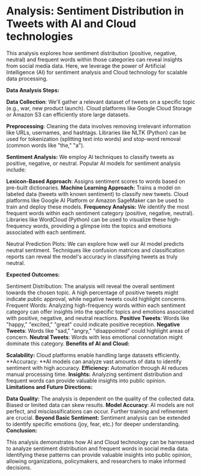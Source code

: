 # Analysis: Sentiment Distribution in Tweets with AI and Cloud technologies 

This analysis explores how sentiment distribution (positive, negative, neutral) and frequent words within those categories can reveal insights from social media data. Here, we leverage the power of Artificial Intelligence (AI) for sentiment analysis and Cloud technology for scalable data processing.

**Data Analysis Steps:**

**Data Collection**: We'll gather a relevant dataset of tweets on a specific topic (e.g., war, new product launch). Cloud platforms like Google Cloud Storage or Amazon S3 can efficiently store large datasets.

**Preprocessing**: Cleaning the data involves removing irrelevant information like URLs, usernames, and hashtags. Libraries like NLTK (Python) can be used for tokenization (splitting text into words) and stop-word removal (common words like "the," "a").

**Sentiment Analysis:** We employ AI techniques to classify tweets as positive, negative, or neutral. Popular AI models for sentiment analysis include:

**Lexicon-Based Approach**: Assigns sentiment scores to words based on pre-built dictionaries.
**Machine Learning Approach:** Trains a model on labeled data (tweets with known sentiment) to classify new tweets. Cloud platforms like Google AI Platform or Amazon SageMaker can be used to train and deploy these models.
**Frequency Analysis:** We identify the most frequent words within each sentiment category (positive, negative, neutral). Libraries like WordCloud (Python) can be used to visualize these high-frequency words, providing a glimpse into the topics and emotions associated with each sentiment.

Neutral Prediction Plots: We can explore how well our AI model predicts neutral sentiment. Techniques like confusion matrices and classification reports can reveal the model's accuracy in classifying tweets as truly neutral.

**Expected Outcomes:**

Sentiment Distribution: The analysis will reveal the overall sentiment towards the chosen topic. A high percentage of positive tweets might indicate public approval, while negative tweets could highlight concerns.
Frequent Words: Analyzing high-frequency words within each sentiment category can offer insights into the specific topics and emotions associated with positive, negative, and neutral reactions.
**Positive Tweets**: Words like "happy," "excited," "great" could indicate positive reception.
**Negative Tweets**: Words like "sad," "angry," "disappointed" could highlight areas of concern.
**Neutral Tweets**: Words with less emotional connotation might dominate this category.
**Benefits of AI and Cloud:**

**Scalability:** Cloud platforms enable handling large datasets efficiently.
**Accuracy: **AI models can analyze vast amounts of data to identify sentiment with high accuracy.
**Efficiency:** Automation through AI reduces manual processing time.
**Insights:** Analyzing sentiment distribution and frequent words can provide valuable insights into public opinion.
**Limitations and Future Directions:**

**Data Quality:** The analysis is dependent on the quality of the collected data. Biased or limited data can skew results.
**Model Accuracy**: AI models are not perfect, and misclassifications can occur. Further training and refinement are crucial.
**Beyond Basic Sentiment:** Sentiment analysis can be extended to identify specific emotions (joy, fear, etc.) for deeper understanding.
**Conclusion:**

This analysis demonstrates how AI and Cloud technology can be harnessed to analyze sentiment distribution and frequent words in social media data. Identifying these patterns can provide valuable insights into public opinion, allowing organizations, policymakers, and researchers to make informed decisions.
